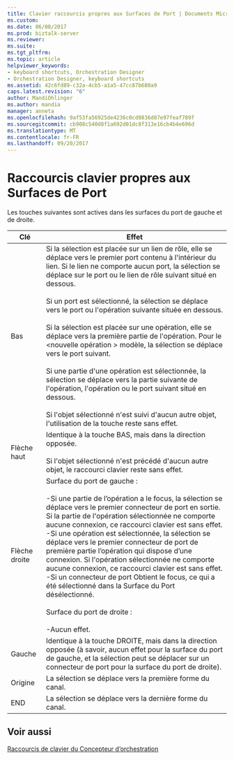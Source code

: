 ```yaml
---
title: Clavier raccourcis propres aux Surfaces de Port | Documents Microsoft
ms.custom: 
ms.date: 06/08/2017
ms.prod: biztalk-server
ms.reviewer: 
ms.suite: 
ms.tgt_pltfrm: 
ms.topic: article
helpviewer_keywords:
- keyboard shortcuts, Orchestration Designer
- Orchestration Designer, keyboard shortcuts
ms.assetid: 42c6fd89-c32a-4cb5-a1a5-47cc87b680a9
caps.latest.revision: "6"
author: MandiOhlinger
ms.author: mandia
manager: anneta
ms.openlocfilehash: 9af53fa56925de4236c0cd0836d87e97feaf789f
ms.sourcegitcommit: cb908c540d8f1a692d01dc8f313e16cb4b4e696d
ms.translationtype: MT
ms.contentlocale: fr-FR
ms.lasthandoff: 09/20/2017
---
```

# <a name="keyboard-shortcuts-specific-to-the-port-surfaces"></a>Raccourcis clavier propres aux Surfaces de Port
Les touches suivantes sont actives dans les surfaces du port de gauche et de droite.  
  
|Clé|Effet|  
|---------|------------|  
|Bas|Si la sélection est placée sur un lien de rôle, elle se déplace vers le premier port contenu à l'intérieur du lien. Si le lien ne comporte aucun port, la sélection se déplace sur le port ou le lien de rôle suivant situé en dessous.<br /><br /> Si un port est sélectionné, la sélection se déplace vers le port ou l'opération suivante située en dessous.<br /><br /> Si la sélection est placée sur une opération, elle se déplace vers la première partie de l'opération. Pour le \<nouvelle opération > modèle, la sélection se déplace vers le port suivant.<br /><br /> Si une partie d'une opération est sélectionnée, la sélection se déplace vers la partie suivante de l'opération, l'opération ou le port suivant situé en dessous.<br /><br /> Si l'objet sélectionné n'est suivi d'aucun autre objet, l'utilisation de la touche reste sans effet.|  
|Flèche haut|Identique à la touche BAS, mais dans la direction opposée.<br /><br /> Si l'objet sélectionné n'est précédé d'aucun autre objet, le raccourci clavier reste sans effet.|  
|Flèche droite|Surface du port de gauche :<br /><br /> -Si une partie de l’opération a le focus, la sélection se déplace vers le premier connecteur de port en sortie. Si la partie de l'opération sélectionnée ne comporte aucune connexion, ce raccourci clavier est sans effet.<br />-Si une opération est sélectionnée, la sélection se déplace vers le premier connecteur de port de première partie l’opération qui dispose d’une connexion. Si l'opération sélectionnée ne comporte aucune connexion, ce raccourci clavier est sans effet.<br />-Si un connecteur de port Obtient le focus, ce qui a été sélectionné dans la Surface du Port désélectionné.<br /><br /> Surface du port de droite :<br /><br /> -Aucun effet.|  
|Gauche|Identique à la touche DROITE, mais dans la direction opposée (à savoir, aucun effet pour la surface du port de gauche, et la sélection peut se déplacer sur un connecteur de port pour la surface du port de droite).|  
|Origine|La sélection se déplace vers la première forme du canal.|  
|END|La sélection se déplace vers la dernière forme du canal.|  
  
## <a name="see-also"></a>Voir aussi  
 [Raccourcis de clavier du Concepteur d’orchestration](../core/orchestration-designer-keyboard-shortcuts.md)